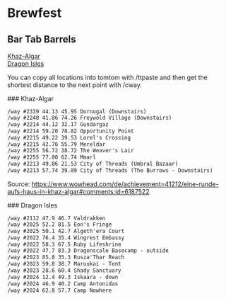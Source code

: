 # Brewfest

## Bar Tab Barrels

[Khaz-Algar](#khazalgar)  
[Dragon Isles](#dragonisles)  

You can copy all locations into tomtom with /ttpaste and then get the shortest distance to the next point with /cway.

<a name="khazalgar"/>
### Khaz-Algar

```markdown
/way #2339 44.13 45.95 Dornogal (Downstairs)  
/way #2248 41.86 74.26 Freywold Village (Downstairs)  
/way #2214 44.12 32.17 Gundargaz  
/way #2214 59.20 78.82 Opportunity Point  
/way #2215 49.22 39.53 Lorel's Crossing  
/way #2215 42.76 55.79 Mereldar  
/way #2255 56.72 38.72 The Weaver's Lair  
/way #2255 77.80 62.74 Mmarl  
/way #2213 49.86 21.53 City of Threads (Umbral Bazaar)  
/way #2213 57.74 39.89 City of Threads (The Burrows - Downstairs)  
```

Source: https://www.wowhead.com/de/achievement=41212/eine-runde-aufs-haus-in-khaz-algar#comments:id=6187522


<a name="dragonisles"/>
### Dragon Isles

```markdown
/way #2112 47.9 46.7 Valdrakken  
/way #2025 52.2 81.5 Eon's Fringe  
/way #2025 50.1 42.7 Algeth'era Court  
/way #2022 76.4 35.4 Wingrest Embassy  
/way #2022 58.3 67.5 Ruby Lifeshrine  
/way #2022 47.7 83.3 Dragonscale Basecamp - outside  
/way #2023 85.8 35.3 Rusza'Thar Reach  
/way #2023 59.8 38.7 Maruukai - Tent  
/way #2023 28.6 60.4 Shady Sanctuary  
/way #2024 12.4 49.3 Iskaara - down  
/way #2024 46.9 40.2 Camp Antonidas  
/way #2024 62.8 57.7 Camp Nowhere
```
